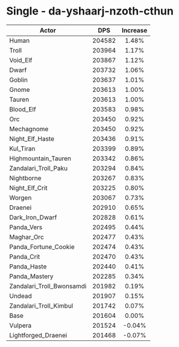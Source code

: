 # Single - da-yshaarj-nzoth-cthun
| Actor | DPS | Increase |
|---|:---:|:---:|
|Human|204582|1.48%|
|Troll|203964|1.17%|
|Void_Elf|203867|1.12%|
|Dwarf|203732|1.06%|
|Goblin|203637|1.01%|
|Gnome|203613|1.00%|
|Tauren|203613|1.00%|
|Blood_Elf|203583|0.98%|
|Orc|203450|0.92%|
|Mechagnome|203450|0.92%|
|Night_Elf_Haste|203436|0.91%|
|Kul_Tiran|203399|0.89%|
|Highmountain_Tauren|203342|0.86%|
|Zandalari_Troll_Paku|203294|0.84%|
|Nightborne|203267|0.83%|
|Night_Elf_Crit|203225|0.80%|
|Worgen|203067|0.73%|
|Draenei|202910|0.65%|
|Dark_Iron_Dwarf|202828|0.61%|
|Panda_Vers|202495|0.44%|
|Maghar_Orc|202477|0.43%|
|Panda_Fortune_Cookie|202474|0.43%|
|Panda_Crit|202470|0.43%|
|Panda_Haste|202440|0.41%|
|Panda_Mastery|202285|0.34%|
|Zandalari_Troll_Bwonsamdi|201982|0.19%|
|Undead|201907|0.15%|
|Zandalari_Troll_Kimbul|201742|0.07%|
|Base|201604|0.00%|
|Vulpera|201524|-0.04%|
|Lightforged_Draenei|201468|-0.07%|
